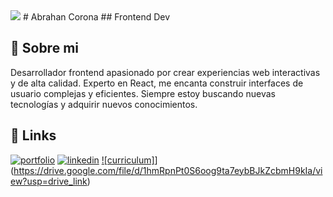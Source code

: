 
<img src= "https://i.pinimg.com/564x/d8/1b/ae/d81baeb463fe76a14d6b22b69712868a.jpg">
# Abrahan Corona
## Frontend Dev


## 🚀 Sobre mi
Desarrollador frontend apasionado por crear experiencias web interactivas y de alta calidad. Experto en React, me encanta construir interfaces de usuario complejas y eficientes. Siempre estoy buscando nuevas tecnologías y adquirir nuevos conocimientos.

## 🔗 Links
[![portfolio](https://img.shields.io/badge/my_portfolio-000?style=for-the-badge&logo=ko-fi&logoColor=white)](https://katherineoelsner.com/)
[![linkedin](https://img.shields.io/badge/linkedin-0A66C2?style=for-the-badge&logo=linkedin&logoColor=white)](https://www.linkedin.com/)
[![curriculum]](https://img.shields.io/badge/Curriculum--vitae-red?style=for-the-badge&logo=readdotcv)](https://drive.google.com/file/d/1hmRpnPt0S6oog9ta7eybBJkZcbmH9kIa/view?usp=drive_link)








